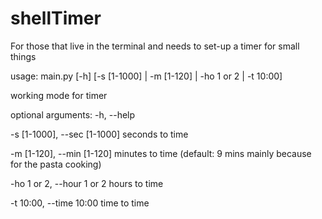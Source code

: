 # shellTimer
For those that live in the terminal and needs to set-up a timer for small things

usage: main.py [-h] [-s [1-1000] | -m [1-120] | -ho 1 or 2 | -t 10:00]

working mode for timer

optional arguments:
  -h, --help

  -s [1-1000], --sec [1-1000] seconds to time

  -m [1-120], --min [1-120] minutes to time (default: 9 mins mainly because for the pasta cooking)

  -ho 1 or 2, --hour 1 or 2 hours to time

  -t 10:00, --time 10:00 time to time

